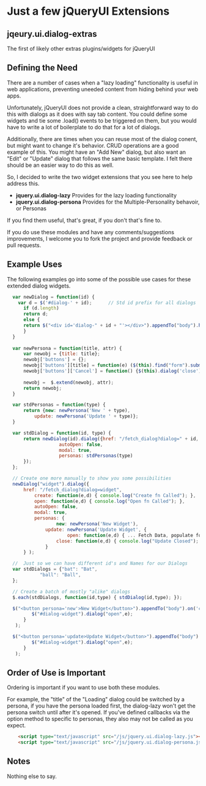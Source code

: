 Just a few jQueryUI Extensions
===========================================================

jqeury.ui.dialog-extras
----------------------------------------

The first of likely other extras plugins/widgets for jQueryUI

Defining the Need
----------------------------------------

There are a number of cases when a "lazy loading" functionality is
useful in web applications, preventing uneeded content from hiding
behind your web apps.

Unfortunately, jQueryUI does not provide a clean, straightforward way
to do this with dialogs as it does with say tab content. You could define 
some widgets and tie some .load() events to be triggered on them, but you 
would have to write a lot of boilerplate to do that for a lot of dialogs.

Additionally, there are times when you can reuse most of the dialog
conent, but might want to change it's behavior.  CRUD operations are a
good example of this.  You might have an "Add New" dialog, but also
want an "Edit" or "Update" dialog that follows the same basic
template.  I felt there should be an easier way to do this as well.

So, I decided to write the two widget extensions that you see here to help address this.

- **jquery.ui.dialog-lazy** Provides for the lazy loading functionality
- **jquery.ui.dialog-persona** Provides for the Multiple-Personality behavoir, or Personas

If you find them useful, that's great, if you don't that's fine to.

If you do use these modules and have any comments/suggestions
improvements, I welcome you to fork the project and provide feedback or pull
requests.

Example Uses
------------

The following examples go into some of the possible use cases for these extended dialog 
widgets.

```js
  var newDialog = function(id) { 
    var d = $('#dialog-' + id);      // Std id prefix for all dialogs
      if (d.length) 
	  return d;
      else {
	  return $("<div id='dialog-" + id + "'></div>").appendTo("body").hide();
      }
  }
  
  var newPersona = function(title, attr) {
      var newobj = {title: title};
      newobj['buttons'] = {};
      newobj['buttons'][title] = function(e) ($(this).find("form").submit());
      newobj['buttons']['Cancel'] = function() {$(this).dialog('close');};
      
      newobj =  $.extend(newobj, attr);
      return newobj;
  }

  var stdPersonas = function(type) {
      return {new: newPersona('New ' + type),
	      update: newPersona('Update ' + type)};
  }

  var stdDialog = function(id, type) { 
      return newDialog(id).dialog({href: "/fetch_dialog?dialog=" + id,
				   autoOpen: false,
				   modal: true,
				   personas: stdPersonas(type)
      });
  };

  // Create one more manually to show you some possibilities
  newDialog("widget").dialog({
	  href: "/fetch_dialog?dialog=widget", 
	      create: function(e,d) { console.log("Create fn Called"); },
	      open: function(e,d) { console.log("Open fn Called"); },
	      autoOpen: false,
	      modal: true,
	      personas: { 
		          new: newPersona('New Widget'),
			  update: newPersona('Update Widget', {
			          open: function(e,d) { ... Fetch Data, populate form ... };
				  close: function(e,d) { console.log("Update Closed"); }})
		      }
      } );

  //  Just so we can have different id's and Names for our Dialogs
  var stdDialogs = {"bat": "Bat",
		    "ball": "Ball",
  };

  // Create a batch of mostly "alike" dialogs
  $.each(stdDialogs, function(id,type) { stdDialog(id,type); });

  $("<button persona='new'>New Widget</button>").appendTo("body").on('click', function(e) {
  	     $("#dialog-widget").dialog("open",e);
      }
   );

  $("<button persona='update>Update Widget</button>").appendTo("body").on('click', function(e) {
  	     $("#dialog-widget").dialog("open",e);
      }
   );


```

Order of Use is Important
-------------------------

Ordering is important if you want to use both these modules.

For example, the "title" of the "Loading" dialog could be switched by
a persona, if you have the persona loaded first, the dialog-lazy won't
get the persona switch until after it's opened.  If you've defined
callbacks via the option method to specific to personas, they also may
not be called as you expect.

```html
    <script type="text/javascript" src="/js/jquery.ui.dialog-lazy.js"></script>
    <script type="text/javascript" src="/js/jquery.ui.dialog-persona.js"></script>
```

Notes 
-----

Nothing else to say.
